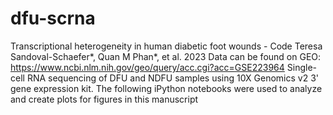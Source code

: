 # dfu-scrna
Transcriptional heterogeneity in human diabetic foot wounds - Code
Teresa Sandoval-Schaefer*, Quan M Phan*, et al. 2023
Data can be found on GEO: https://www.ncbi.nlm.nih.gov/geo/query/acc.cgi?acc=GSE223964
Single-cell RNA sequencing of DFU and NDFU samples using 10X Genomics v2 3' gene expression kit.
The following iPython notebooks were used to analyze and create plots for figures in this manuscript
